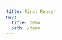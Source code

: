 ```yaml
---
title: First Render
nav:
  title: Demo
  path: /demo
---
```


<code src="../examples/first-render.tsx"></code>
